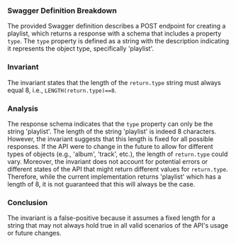 ### Swagger Definition Breakdown
The provided Swagger definition describes a POST endpoint for creating a playlist, which returns a response with a schema that includes a property `type`. The `type` property is defined as a string with the description indicating it represents the object type, specifically 'playlist'. 

### Invariant
The invariant states that the length of the `return.type` string must always equal 8, i.e., `LENGTH(return.type)==8`. 

### Analysis
The response schema indicates that the `type` property can only be the string 'playlist'. The length of the string 'playlist' is indeed 8 characters. However, the invariant suggests that this length is fixed for all possible responses. If the API were to change in the future to allow for different types of objects (e.g., 'album', 'track', etc.), the length of `return.type` could vary. Moreover, the invariant does not account for potential errors or different states of the API that might return different values for `return.type`. Therefore, while the current implementation returns 'playlist' which has a length of 8, it is not guaranteed that this will always be the case. 

### Conclusion
The invariant is a false-positive because it assumes a fixed length for a string that may not always hold true in all valid scenarios of the API's usage or future changes.
